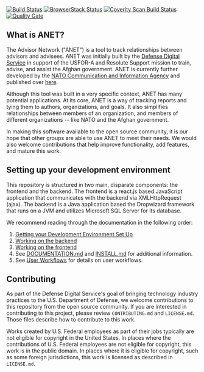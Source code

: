 [![Build Status](https://travis-ci.org/NCI-Agency/anet.svg?branch=candidate)](https://travis-ci.org/NCI-Agency/anet)
[![BrowserStack Status](https://www.browserstack.com/automate/badge.svg?badge_key=SHc2WTI5cFg2Z2h2NFVzMWlYbXVkM2xCYTdZMzVPV2FzRUhEVUpEL3NTUT0tLTdFVy9CWmlRa04yMGlCZldialMxc3c9PQ==--097d5f51f524d9e66cffde76b48cc2116bbe3372)](https://www.browserstack.com/automate/public-build/SHc2WTI5cFg2Z2h2NFVzMWlYbXVkM2xCYTdZMzVPV2FzRUhEVUpEL3NTUT0tLTdFVy9CWmlRa04yMGlCZldialMxc3c9PQ==--097d5f51f524d9e66cffde76b48cc2116bbe3372)
[![Coverity Scan Build Status](https://scan.coverity.com/projects/14060/badge.svg)](https://scan.coverity.com/projects/nci-agency-anet)
[![Quality Gate](https://sonarcloud.io/api/badges/gate?key=ncia%3Aanet)](https://sonarcloud.io/dashboard?id=ncia%3Aanet)

## What is ANET?

The Advisor Network ("ANET") is a tool to track relationships between advisors and advisees. ANET was initially built by the [Defense Digital Service](https://www.dds.mil/) in support of the USFOR-A and Resolute Support mission to train, advise, and assist the Afghan government. ANET is currently further developed by the [NATO Communication and Information Agency](https://www.ncia.nato.int/) and published over [here](https://github.com/NCI-Agency/anet). 

Although this tool was built in a very specific context, ANET has many potential applications. At its core, ANET is a way of tracking  reports and tying them to authors, organizations, and goals. It also simplifies relationships between members of an organization, and members of different organizations -- like NATO and the Afghan government. 

In making this software available to the open source community, it is our hope that other groups are able to use ANET to meet their needs. We would also welcome contributions that help improve functionality, add features, and mature this work. 



## Setting up your development environment
This repository is structured in two main, disparate components: the frontend and the backend. The frontend is a react.js based JavaScript application that communicates with the backend via XMLHttpRequest (ajax). The backend is a Java application based the Dropwizard framework that runs on a JVM and utilizes Microsoft SQL Server for its database.


We recommend reading through the documentation in the following order:

1. [Getting your Development Environment Set Up](./docs/dev-setup.md)
1. [Working on the backend](./docs/backend-overview.md)
1. [Working on the frontend](./docs/frontend-overview.md)
1. See [DOCUMENTATION.md](./docs/DOCUMENTATION.md) and [INSTALL.md](./docs/INSTALL.md) for additional information.
1. See [User Workflows](./docs/User_Workflows_and_Documentation.md) for details on user workflows. 


## Contributing

As part of the Defense Digital Service's goal of bringing technology industry practices to the U.S. Department of Defense, we welcome contributions to this repository from the open source community. If you are interested in contributing to this project, please review `CONTRIBUTING.md` and `LICENSE.md`. Those files describe how to contribute to this work.

Works created by U.S. Federal employees as part of their jobs typically are not eligible for copyright in the United States. In places where the contributions of U.S. Federal employees are not eligible for copyright, this work is in the public domain. In places where it is eligible for copyright, such as some foreign jurisdictions, this work is licensed as described in `LICENSE.md`.


